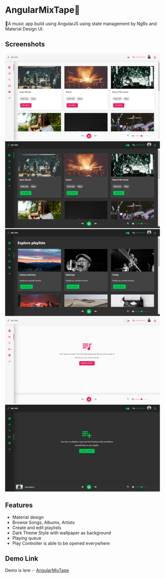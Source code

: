 # AngularMixTape🎵

🎵A music app build using AngularJS using state management by NgRx and Material Design UI.


## Screenshots

<img src="./src/assets/images/s1.png"></img>
<img src="./src/assets/images/s2.png"></img>
<img src="./src/assets/images/s3.png"></img>
<img src="./src/assets/images/s4.png"></img>
<img src="./src/assets/images/s5.png"></img>

## Features
- Material design
- Browse Songs, Albums, Artists
- Create and edit playlists
- Dark Theme Style with wallpaper as background
- Playing queue
- Play Controller is able to be opened everywhere

## Demo Link
Demo is lere :- [AngularMixTape](https://sangeet-87aa6.firebaseapp.com/)

